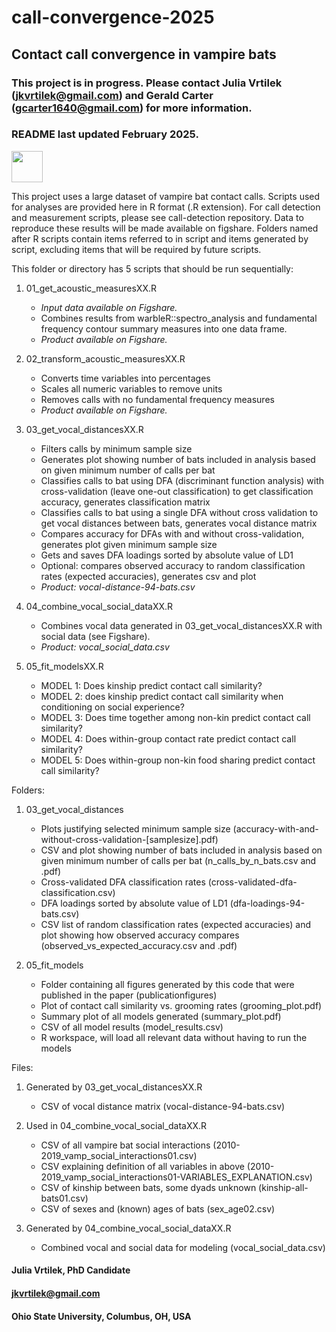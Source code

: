 # call-convergence-2025
## Contact call convergence in vampire bats

### This project is in progress. Please contact Julia Vrtilek (jkvrtilek@gmail.com) and Gerald Carter (gcarter1640@gmail.com) for more information.
### README last updated February 2025.

<img src="https://user-images.githubusercontent.com/13193023/92195916-49f4b600-ee2b-11ea-90f3-75c0eea7e1b0.png" width="50px"/>

This project uses a large dataset of vampire bat contact calls. Scripts used for analyses are provided here in R format (.R extension). For call detection and measurement scripts, please see call-detection repository. Data to reproduce these results will be made available on figshare. Folders named after R scripts contain items referred to in script and items generated by script, excluding items that will be required by future scripts.

This folder or directory has 5 scripts that should be run sequentially:

1. 01_get_acoustic_measuresXX.R

	- *Input data available on Figshare.*
	- Combines results from warbleR::spectro_analysis and fundamental frequency contour summary measures into one data frame.
	- *Product available on Figshare.*  
	
2. 02_transform_acoustic_measuresXX.R

    - Converts time variables into percentages
    - Scales all numeric variables to remove units
    - Removes calls with no fundamental frequency measures
    - *Product available on Figshare.*  
  
3. 03_get_vocal_distancesXX.R

    - Filters calls by minimum sample size
    - Generates plot showing number of bats included in analysis based on given minimum number of calls per bat
    - Classifies calls to bat using DFA (discriminant function analysis) with cross-validation (leave one-out classification) to get classification accuracy, generates classification matrix
    - Classifies calls to bat using a single DFA without cross validation to get vocal distances between bats, generates vocal distance matrix
    - Compares accuracy for DFAs with and without cross-validation, generates plot given minimum sample size
    - Gets and saves DFA loadings sorted by absolute value of LD1
    - Optional: compares observed accuracy to random classification rates (expected accuracies), generates csv and plot
    - *Product: vocal-distance-94-bats.csv*  

4. 04_combine_vocal_social_dataXX.R

    - Combines vocal data generated in 03_get_vocal_distancesXX.R with social data (see Figshare).
    - *Product: vocal_social_data.csv*  

5. 05_fit_modelsXX.R

    - MODEL 1: Does kinship predict contact call similarity?
    - MODEL 2: does kinship predict contact call similarity when conditioning on social experience?
    - MODEL 3: Does time together among non-kin predict contact call similarity?
    - MODEL 4: Does within-group contact rate predict contact call similarity?
    - MODEL 5: Does within-group non-kin food sharing predict contact call similarity?  
  
  
Folders:

1. 03_get_vocal_distances

    - Plots justifying selected minimum sample size (accuracy-with-and-without-cross-validation-[samplesize].pdf)
    - CSV and plot showing number of bats included in analysis based on given minimum number of calls per bat (n_calls_by_n_bats.csv and .pdf)
    - Cross-validated DFA classification rates (cross-validated-dfa-classification.csv)
    - DFA loadings sorted by absolute value of LD1 (dfa-loadings-94-bats.csv)
    - CSV list of random classification rates (expected accuracies) and plot showing how observed accuracy compares (observed_vs_expected_accuracy.csv and .pdf)  
  
2. 05_fit_models

    - Folder containing all figures generated by this code that were published in the paper (publicationfigures)
    - Plot of contact call similarity vs. grooming rates (grooming_plot.pdf)
    - Summary plot of all models generated (summary_plot.pdf)
    - CSV of all model results (model_results.csv)
    - R workspace, will load all relevant data without having to run the models  
  

Files:

1. Generated by 03_get_vocal_distancesXX.R

    - CSV of vocal distance matrix (vocal-distance-94-bats.csv)  

2. Used in 04_combine_vocal_social_dataXX.R

    - CSV of all vampire bat social interactions (2010-2019_vamp_social_interactions01.csv)
    - CSV explaining definition of all variables in above (2010-2019_vamp_social_interactions01-VARIABLES_EXPLANATION.csv)
    - CSV of kinship between bats, some dyads unknown (kinship-all-bats01.csv)
    - CSV of sexes and (known) ages of bats (sex_age02.csv)  

3. Generated by 04_combine_vocal_social_dataXX.R

    - Combined vocal and social data for modeling (vocal_social_data.csv)  


#### Julia Vrtilek, PhD Candidate
#### jkvrtilek@gmail.com
#### Ohio State University, Columbus, OH, USA